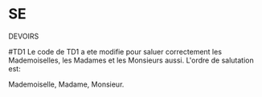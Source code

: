 # SE

DEVOIRS

#TD1
Le code de TD1 a ete modifie pour saluer correctement les Mademoiselles, les Madames et les Monsieurs aussi. L'ordre de salutation est:

Mademoiselle,
Madame,
Monsieur. 
